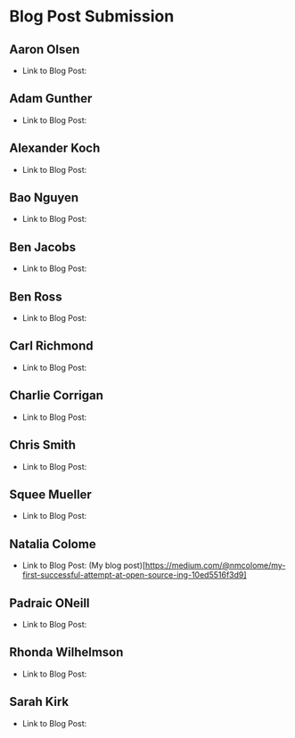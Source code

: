 # Blog Post Submission

## Aaron Olsen

* Link to Blog Post:

## Adam Gunther

* Link to Blog Post:

## Alexander Koch

* Link to Blog Post:

## Bao Nguyen

* Link to Blog Post:

## Ben Jacobs

* Link to Blog Post:

## Ben Ross

* Link to Blog Post:

## Carl Richmond

* Link to Blog Post:

## Charlie Corrigan

* Link to Blog Post:

## Chris Smith

* Link to Blog Post:

## Squee Mueller 

* Link to Blog Post:

## Natalia Colome

* Link to Blog Post: (My blog post)[https://medium.com/@nmcolome/my-first-successful-attempt-at-open-source-ing-10ed5516f3d9]

## Padraic ONeill

* Link to Blog Post:

## Rhonda Wilhelmson

* Link to Blog Post:

## Sarah Kirk

* Link to Blog Post:
